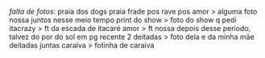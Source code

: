 *falta de fotos:*
praia dos dogs
praia frade
pos rave
pos amor > alguma foto nossa juntos nesse meio tempo
print do show > foto do show q pedi
itacrazy > ft da escada de itacaré
amor > ft nossa depois desse periodo, talvez do por do sol em pg recente
2 deitadas > foto dela e da minha mãe deitadas juntas
caraiva > fotinha de caraiva
